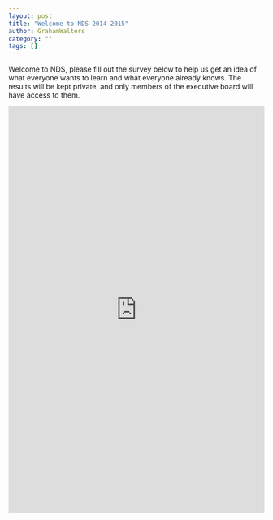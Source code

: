 ```yaml
---
layout: post
title: "Welcome to NDS 2014-2015"
author: GrahamWalters
category: ""
tags: []
---
```


Welcome to NDS, please fill out the survey below to help us get an idea of what everyone wants to learn and what everyone already knows. The results will be kept private, and only members of the executive board will have access to them.

<iframe src="https://docs.google.com/forms/d/1RZhjSNj5Ht9Kmsah3OmfJTod_X2dhup45vvBI2LWDC0/viewform?embedded=true" width="100%" height="800" frameborder="0" marginheight="0" marginwidth="0">Loading...</iframe>